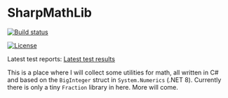 # SharpMathLib

[![Build status](https://img.shields.io/github/actions/workflow/status/joharasmus/SharpMathLib/dotnet.yml?style=for-the-badge)](https://github.com/joharasmus/SharpMathLib/actions)

[![License](https://img.shields.io/github/license/joharasmus/SharpMathLib?style=for-the-badge)](https://github.com/joharasmus/SharpMathLib?tab=MIT-1-ov-file)

Latest test reports: [Latest test results](https://joharasmus.github.io/SharpMathLib/)

This is a place where I will collect some utilities for math, all written in C# and based on the `BigInteger` struct in `System.Numerics` (.NET 8).
Currently there is only a tiny `Fraction` library in here. More will come.
